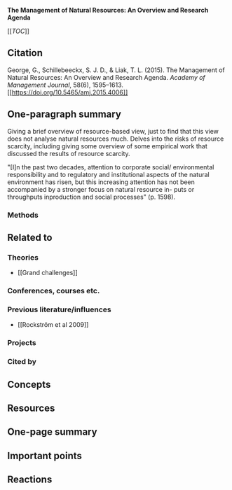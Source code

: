 **The Management of Natural Resources: An Overview and Research Agenda**

[[_TOC_]]

## Citation

George, G., Schillebeeckx, S. J. D., & Liak, T. L. (2015). The Management of Natural Resources: An Overview and Research Agenda. *Academy of Management Journal*, 58(6), 1595–1613. [[https://doi.org/10.5465/amj.2015.4006]]

## One-paragraph summary

Giving a brief overview of resource-based view, just to find that this view does not analyse natural resources much. Delves into the risks of resource scarcity, including giving some overview of some empirical work that discussed the results of resource scarcity.

"[I]n the past two decades, attention to corporate social/ environmental responsibility and to regulatory and institutional aspects of the natural environment has risen, but this increasing attention has not been accompanied by a stronger focus on natural resource in- puts or throughputs inproduction and social processes" (p. 1598).

### Methods

## Related to

### Theories
* [[Grand challenges]]

### Conferences, courses etc.

### Previous literature/influences
* [[Rockström et al 2009]]

### Projects

### Cited by

## Concepts

## Resources

## One-page summary

## Important points

## Reactions